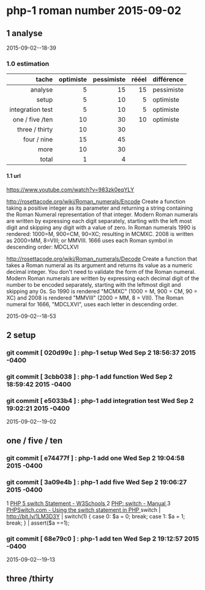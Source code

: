 # php-1 roman number 2015-09-02

## 1 analyse
 2015-09-02--18-39

### 1.0 estimation

  tache              | optimiste | pessimiste | rééel | différence
  ------------------:|----------:|-----------:|------:|----------
  analyse            | 5         |  15        | 15    | pessimiste
  setup              | 5         | 10         | 5     | optimiste
  integration test   | 5         | 10         | 5     | optimiste
  one / five /ten    | 10        | 30         | 10    | optimiste
  three / thirty     | 10        | 30
  four / nine        | 15        | 45
  more               | 10        | 30
  total              | 1         | 4

#### 1.1 url
https://www.youtube.com/watch?v=983zk0eqYLY

http://rosettacode.org/wiki/Roman_numerals/Encode
Create a function taking a positive integer as its parameter and returning a string containing the Roman Numeral representation of that integer.
Modern Roman numerals are written by expressing each digit separately, starting with the left most digit and skipping any digit with a value of zero.
In Roman numerals 1990 is rendered: 1000=M, 900=CM, 90=XC; resulting in MCMXC. 
2008 is written as 2000=MM, 8=VIII; or MMVIII. 
1666 uses each Roman symbol in descending order: MDCLXVI

http://rosettacode.org/wiki/Roman_numerals/Decode
Create a function that takes a Roman numeral as its argument and returns its value as a numeric decimal integer. You don't need to validate the form of the Roman numeral.
Modern Roman numerals are written by expressing each decimal digit of the number to be encoded separately, starting with the leftmost digit and skipping any 0s. So 1990 is rendered "MCMXC" (1000 = M, 900 = CM, 90 = XC) and 2008 is rendered "MMVIII" (2000 = MM, 8 = VIII). The Roman numeral for 1666, "MDCLXVI", uses each letter in descending order.

  2015-09-02--18-53
## 2 setup

### git commit [ 020d99c ] :  php-1 setup  Wed Sep 2 18:56:37 2015 -0400
### git commit [ 3cbb038 ] :  php-1 add function  Wed Sep 2 18:59:42 2015 -0400
### git commit [ e5033b4 ] :  php-1 add integration test  Wed Sep 2 19:02:21 2015 -0400

 2015-09-02--19-02
## one / five / ten

  
### git commit [ e74477f ] :  php-1 add one  Wed Sep 2 19:04:58 2015 -0400
### git commit [ 3a09e4b ] :  php-1 add five  Wed Sep 2 19:06:27 2015 -0400
1 [ PHP 5 switch Statement - W3Schools ](http://www.w3schools.com/php/php_switch.asp)
2 [ PHP: switch - Manual ](http://php.net/manual/en/control-structures.switch.php)
3 [ PHPSwitch.com - Using the switch statement in PHP ](http://phpswitch.com/)
switch | http://bit.ly/1LM3D3Y | switch(1) { case 0: $a = 0; break; case 1: $a = 1; break; } |  assert($a ==1);
### git commit [ 68e79c0 ] :  php-1 add ten  Wed Sep 2 19:12:57 2015 -0400

  2015-09-02--19-13
## three /thirty

<!-- ########### push lines ######### -->
